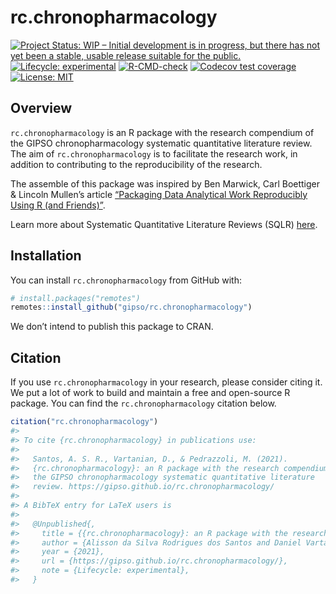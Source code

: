 
<!-- README.md is generated from README.Rmd. Please edit that file -->

# rc.chronopharmacology

<!-- badges: start -->

[![Project Status: WIP – Initial development is in progress, but there
has not yet been a stable, usable release suitable for the
public.](https://www.repostatus.org/badges/latest/wip.svg)](https://www.repostatus.org/#wip)
[![Lifecycle:
experimental](https://img.shields.io/badge/lifecycle-experimental-orange.svg)](https://lifecycle.r-lib.org/articles/stages.html#experimental)
[![R-CMD-check](https://github.com/gipso/rc.chronopharmacology/workflows/R-CMD-check/badge.svg)](https://github.com/gipso/rc.chronopharmacology/actions)
[![Codecov test
coverage](https://codecov.io/gh/gipso/rc.chronopharmacology/branch/main/graph/badge.svg)](https://codecov.io/gh/gipso/rc.chronopharmacology?branch=main)
[![License:
MIT](https://img.shields.io/badge/license-MIT-green)](https://choosealicense.com/licenses/mit/)
<!-- badges: end -->

## Overview

`rc.chronopharmacology` is an R package with the research compendium of
the GIPSO chronopharmacology systematic quantitative literature review.
The aim of `rc.chronopharmacology` is to facilitate the research work,
in addition to contributing to the reproducibility of the research.

The assemble of this package was inspired by Ben Marwick, Carl Boettiger
& Lincoln Mullen’s article [“Packaging Data Analytical Work Reproducibly
Using R (and Friends)”](https://doi.org/10.1080/00031305.2017.1375986).

Learn more about Systematic Quantitative Literature Reviews (SQLR)
[here](https://www.griffith.edu.au/griffith-sciences/school-environment-science/research/systematic-quantitative-literature-review).

## Installation

You can install `rc.chronopharmacology` from GitHub with:

``` r
# install.packages("remotes")
remotes::install_github("gipso/rc.chronopharmacology")
```

We don’t intend to publish this package to CRAN.

## Citation

If you use `rc.chronopharmacology` in your research, please consider
citing it. We put a lot of work to build and maintain a free and
open-source R package. You can find the `rc.chronopharmacology` citation
below.

``` r
citation("rc.chronopharmacology")
#> 
#> To cite {rc.chronopharmacology} in publications use:
#> 
#>   Santos, A. S. R., Vartanian, D., & Pedrazzoli, M. (2021).
#>   {rc.chronopharmacology}: an R package with the research compendium of
#>   the GIPSO chronopharmacology systematic quantitative literature
#>   review. https://gipso.github.io/rc.chronopharmacology/
#> 
#> A BibTeX entry for LaTeX users is
#> 
#>   @Unpublished{,
#>     title = {{rc.chronopharmacology}: an R package with the research compendium of the GIPSO chronopharmacology systematic quantitative literature review},
#>     author = {Alisson da Silva Rodrigues dos Santos and Daniel Vartanian and Mario Pedrazzoli},
#>     year = {2021},
#>     url = {https://gipso.github.io/rc.chronopharmacology/},
#>     note = {Lifecycle: experimental},
#>   }
```
